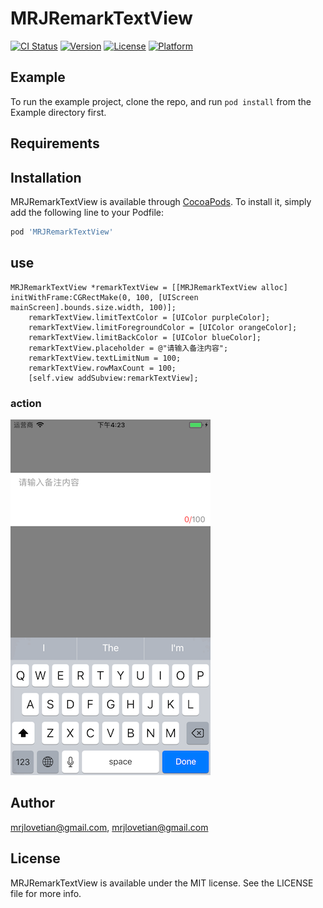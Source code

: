 # MRJRemarkTextView

[![CI Status](http://img.shields.io/travis/mrjlovetian@gmail.com/MRJRemarkTextView.svg?style=flat)](https://travis-ci.org/mrjlovetian@gmail.com/MRJRemarkTextView)
[![Version](https://img.shields.io/cocoapods/v/MRJRemarkTextView.svg?style=flat)](http://cocoapods.org/pods/MRJRemarkTextView)
[![License](https://img.shields.io/cocoapods/l/MRJRemarkTextView.svg?style=flat)](http://cocoapods.org/pods/MRJRemarkTextView)
[![Platform](https://img.shields.io/cocoapods/p/MRJRemarkTextView.svg?style=flat)](http://cocoapods.org/pods/MRJRemarkTextView)

## Example

To run the example project, clone the repo, and run `pod install` from the Example directory first.

## Requirements

## Installation

MRJRemarkTextView is available through [CocoaPods](http://cocoapods.org). To install
it, simply add the following line to your Podfile:

```ruby
pod 'MRJRemarkTextView'
```

## use

```
MRJRemarkTextView *remarkTextView = [[MRJRemarkTextView alloc] initWithFrame:CGRectMake(0, 100, [UIScreen mainScreen].bounds.size.width, 100)];
    remarkTextView.limitTextColor = [UIColor purpleColor];
    remarkTextView.limitForegroundColor = [UIColor orangeColor];
    remarkTextView.limitBackColor = [UIColor blueColor];
    remarkTextView.placeholder = @"请输入备注内容";
    remarkTextView.textLimitNum = 100;
    remarkTextView.rowMaxCount = 100;
    [self.view addSubview:remarkTextView];
```

### action
![](remark.png)
## Author

mrjlovetian@gmail.com, mrjlovetian@gmail.com

## License

MRJRemarkTextView is available under the MIT license. See the LICENSE file for more info.


